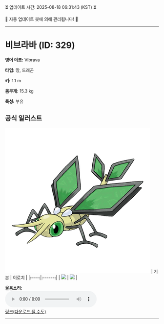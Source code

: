 
⏳ 업데이트 시간: 2025-08-18 06:31:43 (KST) ⏳

🤖 자동 업데이트 봇에 의해 관리됩니다! 🤖

---

# 비브라바 (ID: 329)
**영어 이름:** Vibrava

**타입:** 땅, 드래곤

**키:** 1.1 m

**몸무게:** 15.3 kg

**특성:** 부유

## 공식 일러스트
![](https://raw.githubusercontent.com/PokeAPI/sprites/master/sprites/pokemon/other/official-artwork/329.png)
| 기본 | 이로치 |
|:----:|:------:|
| <img src="http://play.pokemonshowdown.com/sprites/ani/vibrava.gif" width="200"> | <img src="http://play.pokemonshowdown.com/sprites/ani-shiny/vibrava.gif" width="200"> |

**울음소리:**<br><audio controls src="https://raw.githubusercontent.com/PokeAPI/cries/main/cries/pokemon/latest/329.ogg"></audio><br> [링크(다운로드 될 수도)](https://raw.githubusercontent.com/PokeAPI/cries/main/cries/pokemon/latest/329.ogg)


---
